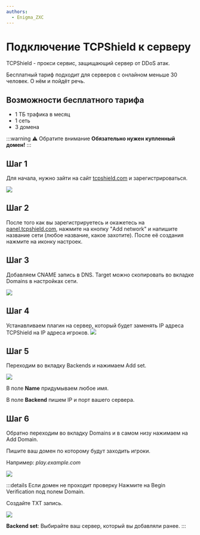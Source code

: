 ```yaml
---
authors:
  - Enigma_ZXC
---
```


# Подключение TCPShield к серверу

TCPShield - прокси сервис, защищающий сервер от DDoS атак.

Бесплатный тариф подходит для серверов с онлайном меньше 30 человек. О нём и пойдёт речь.

## Возможности бесплатного тарифа

- 1 ТБ трафика в месяц
- 1 сеть
- 3 домена

:::warning :warning: Обратите внимание
**Обязательно нужен купленный домен!**
:::

## Шаг 1

Для начала, нужно зайти на сайт [tcpshield.com](https://tcpshield.com/) и зарегистрироваться.

![](/minecraft/protection/tcpshield/img1.png)

## Шаг 2

После того как вы зарегистрируетесь и окажетесь на [panel.tcpshield.com](https://panel.tcpshield.com/dashboard/overview), нажмите на кнопку "Add network" и напишите название сети (любое название, какое захотите). После её создания нажмите на иконку настроек.

## Шаг 3

Добавляем CNAME запись в DNS. Target можно скопировать во вкладке Domains в настройках сети.

![](/minecraft/protection/tcpshield/img2.png)

## Шаг 4

Устанавливаем плагин на сервер, который будет заменять IP адреса TCPShield на IP адреса игроков.
![](/minecraft/protection/tcpshield/img3.png)

## Шаг 5

Переходим во вкладку Backends и нажимаем Add set.

![](/minecraft/protection/tcpshield/img4.png)

В поле **Name** придумываем любое имя.

В поле **Backend** пишем IP и порт вашего сервера.

## Шаг 6

Обратно переходим во вкладку Domains и в самом низу нажимаем на Add Domain.

Пишите ваш домен по которому будут заходить игроки.

Например: *play.example.com*

![](/minecraft/protection/tcpshield/img5.png)

:::details Если домен не проходит проверку
Нажмите на Begin Verification под полем Domain.

Создайте TXT запись.

![](/minecraft/protection/tcpshield/img6.png)

**Backend set**: Выбирайте ваш сервер, который вы добавляли ранее.
:::
